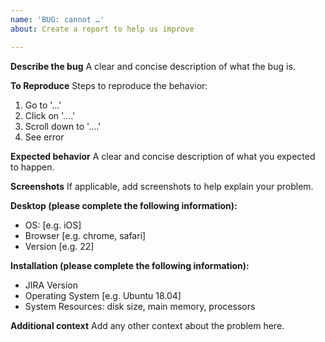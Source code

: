 ```yaml
---
name: 'BUG: cannot …'
about: Create a report to help us improve

---
```


**Describe the bug**
A clear and concise description of what the bug is.

**To Reproduce**
Steps to reproduce the behavior:
1. Go to '...'
2. Click on '....'
3. Scroll down to '....'
4. See error

**Expected behavior**
A clear and concise description of what you expected to happen.

**Screenshots**
If applicable, add screenshots to help explain your problem.

**Desktop (please complete the following information):**
 - OS: [e.g. iOS]
 - Browser [e.g. chrome, safari]
 - Version [e.g. 22]

**Installation (please complete the following information):**
 - JIRA Version
 - Operating System [e.g. Ubuntu 18.04]
 - System Resources: disk size, main memory, processors

**Additional context**
Add any other context about the problem here.
